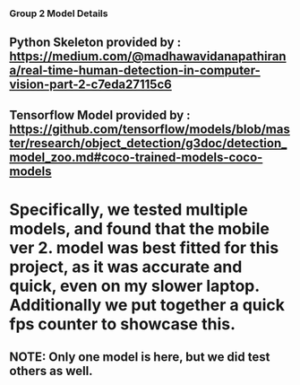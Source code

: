 ### Group 2 Model Details
## Python Skeleton provided by : https://medium.com/@madhawavidanapathirana/real-time-human-detection-in-computer-vision-part-2-c7eda27115c6

## Tensorflow Model provided by : https://github.com/tensorflow/models/blob/master/research/object_detection/g3doc/detection_model_zoo.md#coco-trained-models-coco-models

# Specifically, we tested multiple models, and found that the mobile ver 2. model was best fitted for this project, as it was accurate and quick, even on my slower laptop. Additionally we put together a quick fps counter to showcase this. 

## NOTE: Only one model is here, but we did test others as well.
